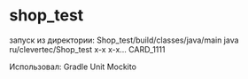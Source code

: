 # shop_test

запуск из директории:
Shop_test/build/classes/java/main
java ru/clevertec/Shop_test х-х х-х… CARD_1111

Использовал:
Gradle
Unit
Mockito
